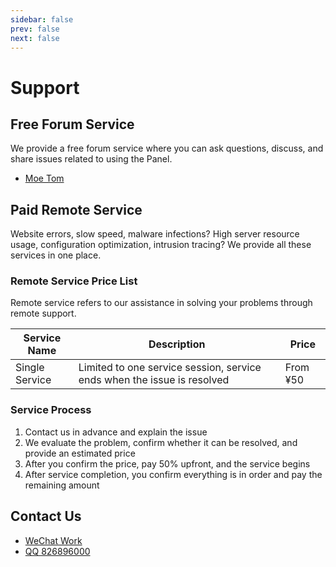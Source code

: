 ```yaml
---
sidebar: false
prev: false
next: false
---
```


# Support

## Free Forum Service

We provide a free forum service where you can ask questions, discuss, and share issues related to using the Panel.

- [Moe Tom](https://tom.moe)

## Paid Remote Service

Website errors, slow speed, malware infections? High server resource usage, configuration optimization, intrusion
tracing? We provide all these services in one place.

### Remote Service Price List

Remote service refers to our assistance in solving your problems through remote support.

| Service Name   | Description                                                             | Price    |
|----------------|-------------------------------------------------------------------------|----------|
| Single Service | Limited to one service session, service ends when the issue is resolved | From ¥50 |

### Service Process

1. Contact us in advance and explain the issue
2. We evaluate the problem, confirm whether it can be resolved, and provide an estimated price
3. After you confirm the price, pay 50% upfront, and the service begins
4. After service completion, you confirm everything is in order and pay the remaining amount

## Contact Us

- [WeChat Work](https://work.weixin.qq.com/kfid/kfc20ea8e38b5a4e73a)
- [QQ 826896000](https://wpa.qq.com/msgrd?v=3&uin=826896000&site=qq&menu=yes)

